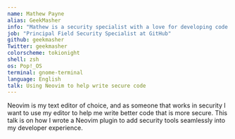 ```yaml
---
name: Mathew Payne
alias: GeekMasher
info: "Mathew is a security specialist with a love for developing code."
job: "Principal Field Security Specialist at GitHub"
github: geekmasher
Twitter: geekmasher
colorscheme: tokionight
shell: zsh
os: Pop!_OS
terminal: gnome-terminal
language: English
talk: Using Neovim to help write secure code
---
```


Neovim is my text editor of choice, and as someone that works in security I want to use my editor to help me write better code that is more secure. This talk is on how I wrote a Neovim plugin to add security tools seamlessly into my developer experience.
